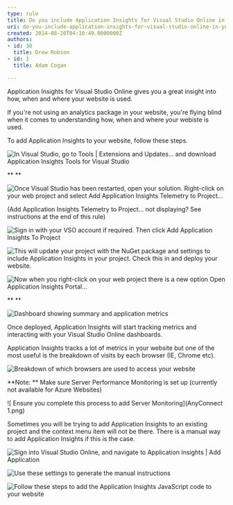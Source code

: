 ```yaml
---
type: rule
title: Do you include Application Insights for Visual Studio Online in your website?
uri: do-you-include-application-insights-for-visual-studio-online-in-your-website
created: 2014-08-20T04:10:49.0000000Z
authors:
- id: 38
  title: Drew Robson
- id: 1
  title: Adam Cogan

---
```


Application Insights for Visual Studio Online gives you a great insight into how, when and where your website is used. 


If you're not using an analytics package in your website, you're flying blind when it comes to understanding how, when and where your webiste is used.

To add Application Insights to your website, follow these steps.

![ In Visual Studio, go to Tools | Extensions and Updates... and download Application Insights Tools for Visual Studio](apin1-compressor.png)

**
**

![ Once Visual Studio has been restarted, open your solution. Right-click on your web project and select Add Application Insights Telemetry to Project...](apin5-compressor.png)

(Add Application Insights Telemetry to Project... not displaying? See instructions at the end of this rule)

![ Sign in with your VSO account if required. Then click Add Application Insights To Project](apin6-compressor.png)



![ This will update your project with the NuGet package and settings to include Application Insights in your project. Check this in and deploy your website.](apin7-compressor.png)



![ Now when you right-click on your web project there is a new option Open Application Insights Portal...](apin9-compressor.png)

**
**

![ Dashboard showing summary and application metrics](apin10-compressor.png)



Once deployed, Application Insights will start tracking metrics and interacting with your Visual Studio Online dashboards.

Application Insights tracks a lot of metrics in your website but one of the most useful is the breakdown of visits by each browser (IE, Chrome etc).

![ Breakdown of which browsers are used to access your website](apin4-compressor.png)

**Note: ** Make sure Server Performance Monitoring is set up (currently not available for Azure Websites)

![ Ensure you complete this process to add Server Monitoring](AnyConnect 1.png)

Sometimes you will be trying to add Application Insights to an existing project and the context menu item will not be there. There is a manual way to add Application Insights if this is the case.

![ Sign into Visual Studio Online, and navigate to Application Insights | Add Application](2014-09-05_14-49-56-compressor.png)



![ Use these settings to generate the manual instructions](2014-09-05_14-59-06-compressor.png)



![ Follow these steps to add the Application Insights JavaScript code to your website](2014-09-05_15-26-32-compressor.png)
